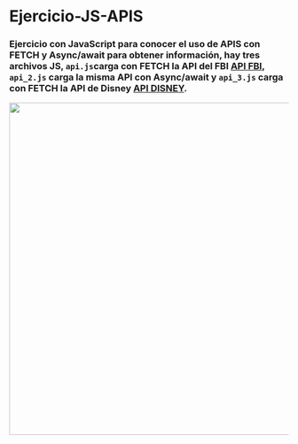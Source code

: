 # Ejercicio-JS-APIS

### Ejercicio con JavaScript para conocer el uso de APIS con FETCH y Async/await para obtener información, hay tres archivos JS, `api.js`carga con FETCH la API del FBI [API FBI](https://www.fbi.gov/wanted/api), `api_2.js` carga la misma API con Async/await y `api_3.js` carga con FETCH la API de Disney [API DISNEY](https://disneyapi.dev/).

<p align="center" >
 
 <img src="https://github.com/DanielDW23/Ejercicio-JS-APIS/assets/126791645/8850019c-d802-4636-ad21-15c64426ea76" width="600" />
  



</p>
